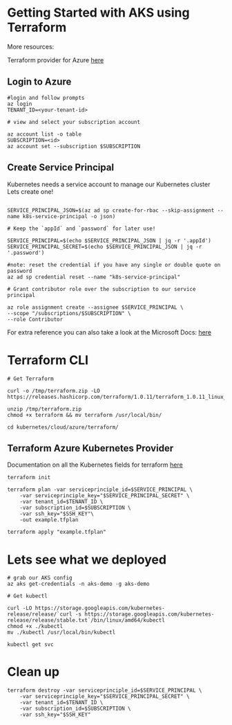 # Getting Started with AKS using Terraform

More resources:

Terraform provider for Azure [here](https://github.com/terraform-providers/terraform-provider-azurerm) <br/>

## Login to Azure

```
#login and follow prompts
az login
TENANT_ID=<your-tenant-id>

# view and select your subscription account

az account list -o table
SUBSCRIPTION=<id>
az account set --subscription $SUBSCRIPTION

```

## Create Service Principal

Kubernetes needs a service account to manage our Kubernetes cluster </br>
Lets create one! </br>

```

SERVICE_PRINCIPAL_JSON=$(az ad sp create-for-rbac --skip-assignment --name k8s-service-principal -o json)

# Keep the `appId` and `password` for later use!

SERVICE_PRINCIPAL=$(echo $SERVICE_PRINCIPAL_JSON | jq -r '.appId')
SERVICE_PRINCIPAL_SECRET=$(echo $SERVICE_PRINCIPAL_JSON | jq -r '.password')

#note: reset the credential if you have any single or double quote on password
az ad sp credential reset --name "k8s-service-principal"

# Grant contributor role over the subscription to our service principal

az role assignment create --assignee $SERVICE_PRINCIPAL \
--scope "/subscriptions/$SUBSCRIPTION" \
--role Contributor

```

For extra reference you can also take a look at the Microsoft Docs: [here](https://github.com/MicrosoftDocs/azure-docs/blob/master/articles/aks/kubernetes-service-principal.md) </br>

# Terraform CLI

```
# Get Terraform

curl -o /tmp/terraform.zip -LO https://releases.hashicorp.com/terraform/1.0.11/terraform_1.0.11_linux_amd64.zip

unzip /tmp/terraform.zip
chmod +x terraform && mv terraform /usr/local/bin/

cd kubernetes/cloud/azure/terraform/

```

## Terraform Azure Kubernetes Provider

Documentation on all the Kubernetes fields for terraform [here](https://www.terraform.io/docs/providers/azurerm/r/kubernetes_cluster.html)

```
terraform init

terraform plan -var serviceprinciple_id=$SERVICE_PRINCIPAL \
    -var serviceprinciple_key="$SERVICE_PRINCIPAL_SECRET" \
    -var tenant_id=$TENANT_ID \
    -var subscription_id=$SUBSCRIPTION \
    -var ssh_key="$SSH_KEY"\
    -out example.tfplan

terraform apply "example.tfplan"

```

# Lets see what we deployed

```
# grab our AKS config
az aks get-credentials -n aks-demo -g aks-demo

# Get kubectl

curl -LO https://storage.googleapis.com/kubernetes-release/release/`curl -s https://storage.googleapis.com/kubernetes-release/release/stable.txt`/bin/linux/amd64/kubectl
chmod +x ./kubectl
mv ./kubectl /usr/local/bin/kubectl

kubectl get svc

```

# Clean up

```
terraform destroy -var serviceprinciple_id=$SERVICE_PRINCIPAL \
    -var serviceprinciple_key="$SERVICE_PRINCIPAL_SECRET" \
    -var tenant_id=$TENANT_ID \
    -var subscription_id=$SUBSCRIPTION \
    -var ssh_key="$SSH_KEY"
```
